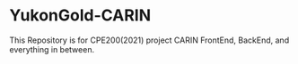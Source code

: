 # YukonGold-CARIN
This Repository is for CPE200(2021) project CARIN FrontEnd, BackEnd, and everything in between.
